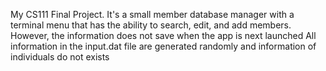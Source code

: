 My CS111 Final Project. It's a small member database manager with a terminal menu that has the ability to search, edit, and add members. However, the information does not save when the app is next launched
All information in the input.dat file are generated randomly and information of individuals do not exists
